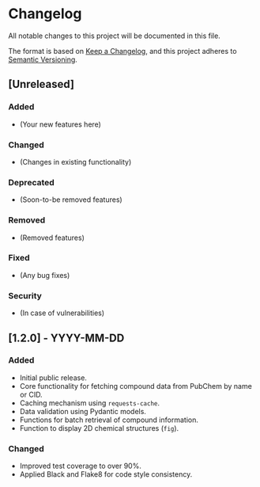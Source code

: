 # Changelog

All notable changes to this project will be documented in this file.

The format is based on [Keep a Changelog](https://keepachangelog.com/en/1.0.0/),
and this project adheres to [Semantic Versioning](https://semver.org/spec/v2.0.0.html).

## [Unreleased]

### Added
- (Your new features here)

### Changed
- (Changes in existing functionality)

### Deprecated
- (Soon-to-be removed features)

### Removed
- (Removed features)

### Fixed
- (Any bug fixes)

### Security
- (In case of vulnerabilities)

## [1.2.0] - YYYY-MM-DD

### Added
- Initial public release.
- Core functionality for fetching compound data from PubChem by name or CID.
- Caching mechanism using `requests-cache`.
- Data validation using Pydantic models.
- Functions for batch retrieval of compound information.
- Function to display 2D chemical structures (`fig`).

### Changed
- Improved test coverage to over 90%.
- Applied Black and Flake8 for code style consistency. 